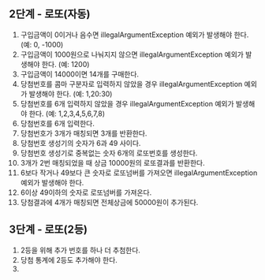 ## 2단계 - 로또(자동)
1. 구입금액이 0이거나 음수면 illegalArgumentException 예외가 발생해야 한다. (예: 0, -1000)
2. 구입금액이 1000원으로 나눠지지 않으면 illegalArgumentException 예외가 발생해야 한다. (예: 1200)
3. 구입금액이 14000이면 14개를 구매한다.
4. 당첨번호를 콤마 구분자로 입력하지 않았을 경우 illegalArgumentException 예외가 발생해야 한다. (예: 1,20:30)
5. 당첨번호를 6개 입력하지 않았을 경우 illegalArgumentException 예외가 발생해야 한다. (예: 1,2,3,4,5,6,7,8)
6. 당첨번호를 6개 입력한다.
7. 당첨번호가 3개가 매칭되면 3개를 반환한다.
8. 당첨번호 생성기의 숫자가 6과 49 사이다.
9. 당첨번호 생성기로 중복없는 숫자 6개의 로또번호를 생성한다.
10. 3개가 2번 매칭되었을 때 상금 10000원의 로또결과를 반환한다.
11. 6보다 작거나 49보다 큰 숫자로 로또넘버를 가져오면 illegalArgumentException 예외가 발생해야 한다.
12. 6이상 49이하의 숫자로 로또넘버를 가져온다.
13. 당첨결과에 4개가 매칭되면 전체상금에 50000원이 추가된다.

## 3단계 - 로또(2등)
1. 2등을 위해 추가 번호를 하나 더 추첨한다.
2. 당첨 통계에 2등도 추가해야 한다.
3. 
